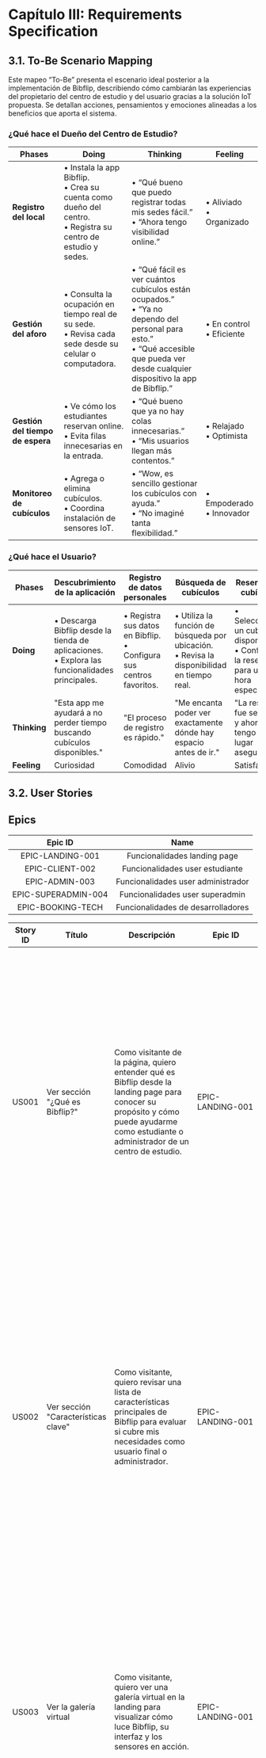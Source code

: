 # Capítulo III: Requirements Specification
## 3.1. To-Be Scenario Mapping
Este mapeo “To-Be” presenta el escenario ideal posterior a la implementación de Bibflip, describiendo cómo cambiarán las experiencias del propietario del centro de estudio y del usuario gracias a la solución IoT propuesta. Se detallan acciones, pensamientos y emociones alineadas a los beneficios que aporta el sistema.

### ¿Qué hace el Dueño del Centro de Estudio?

| **Phases**                     | **Doing**                                                                                          | **Thinking**                                           | **Feeling**               |
|-------------------------------|-----------------------------------------------------------------------------------------------------|--------------------------------------------------------|---------------------------|
| **Registro del local**        | • Instala la app Bibflip.  <br> • Crea su cuenta como dueño del centro.  <br> • Registra su centro de estudio y sedes. | • “Qué bueno que puedo registrar todas mis sedes fácil.” <br> • “Ahora tengo visibilidad online.” | • Aliviado <br> • Organizado |
| **Gestión del aforo**         | • Consulta la ocupación en tiempo real de su sede. <br> • Revisa cada sede desde su celular o computadora.                    | • “Qué fácil es ver cuántos cubículos están ocupados.” <br> • “Ya no dependo del personal para esto.” <br>• “Qué accesible que pueda ver desde cualquier dispositivo la app de Bibflip.” | • En control <br> • Eficiente  |
| **Gestión del tiempo de espera** | • Ve cómo los estudiantes reservan online. <br> • Evita filas innecesarias en la entrada.                             | • “Qué bueno que ya no hay colas innecesarias.” <br> • “Mis usuarios llegan más contentos.”      | • Relajado <br> • Optimista   |
| **Monitoreo de cubículos**        | • Agrega o elimina cubículos. <br> • Coordina instalación de sensores IoT.                              | • “Wow, es sencillo gestionar los cubículos con ayuda.” <br> • “No imaginé tanta flexibilidad.”      | • Empoderado <br> • Innovador  |

### ¿Qué hace el Usuario?

| Phases | Descubrimiento de la aplicación | Registro de datos personales | Búsqueda de cubículos | Reserva de cubículo |
|--------|-------------------------------|----------------------------|------------------------|-------------------|
| **Doing** | • Descarga Bibflip desde la tienda de aplicaciones.<br>• Explora las funcionalidades principales. | • Registra sus datos en Bibflip.<br>• Configura sus centros favoritos. | • Utiliza la función de búsqueda por ubicación.<br>• Revisa la disponibilidad en tiempo real. | • Selecciona un cubículo disponible.<br>• Confirma la reserva para una hora específica. |
| **Thinking** | "Esta app me ayudará a no perder tiempo buscando cubículos disponibles." | "El proceso de registro es rápido." | "Me encanta poder ver exactamente dónde hay espacio antes de ir." | "La reserva fue sencilla y ahora tengo mi lugar asegurado." |
| **Feeling** | Curiosidad | Comodidad | Alivio | Satisfacción |


## 3.2. User Stories

## Epics
| Epic ID 	| Name 	|
|:---:	|:---:	|
| EPIC-LANDING-001 	| Funcionalidades landing page 	|
| EPIC-CLIENT-002 	| Funcionalidades user estudiante 	|
| EPIC-ADMIN-003 	| Funcionalidades user administrador 	|
| EPIC-SUPERADMIN-004 	| Funcionalidades user superadmin 	|
| EPIC-BOOKING-TECH 	| Funcionalidades de desarrolladores 	|

| Story ID 	| Título 	| Descripción 	| Epic ID 	| Usuario 	| Criterios de aceptación 	|
|---	|---	|---	|---	|---	|---	|
| US001 	| Ver sección "¿Qué es Bibflip?" 	| Como visitante de la página, quiero entender qué es Bibflip desde la landing page para conocer su propósito y cómo puede ayudarme como estudiante o administrador de un centro de estudio. 	| EPIC-LANDING-001 	| Visitante landing page 	| Escenario 1:<br>Dado que el visitante accede a la landing page,<br>Cuando hace scroll en "¿Qué es Bibflip?",<br>Entonces el sistema le muestra la sección donde se describe claramente el objetivo de la solución.<br><br>Escenario 2:<br>Dado que el visitante accede a la landing page,<br>Cuando hace click en "¿Qué es Bibflip?",<br>Entonces el sistema le muestra la sección donde se describe claramente el objetivo de la solución. 	|
| US002 	| Ver sección "Características clave" 	| Como visitante, quiero revisar una lista de características principales de Bibflip para evaluar si cubre mis necesidades como usuario final o administrador. 	| EPIC-LANDING-001 	| Visitante landing page 	| Escenario 1:<br>Dado que el usuario navega la landing,<br>Cuando cuando hace scroll a la sección "Características clave",<br>Entonces el sistema le muestra un resumen de las funcionalidades más importantes del sistema.<br><br>Escenario 2:<br>Dado que el visitante está en la landing,<br>Cuando da click sobre el botón "Características clave",<br>Entonces el sistema le muestra un resumen de las funcionalidades más importantes del sistema. 	|
| US003 	| Ver la galería virtual 	| Como visitante, quiero ver una galería virtual en la landing para visualizar cómo luce Bibflip, su interfaz y los sensores en acción. 	| EPIC-LANDING-001 	| Visitante landing page 	| Escenario 1:<br>Dado que el usuario navega la landing,<br>Cuando cuando hace scroll a la sección "Galería Virtual"<br>Entonces visualiza el contenido visual ilustrativo del sistema en uso<br><br>Escenario 2:<br>Dado que el usuario navega la landing,<br>Cuando cuando hace click a la sección "Galería Virtual"<br>Entonces visualiza el contenido visual ilustrativo del sistema en uso 	|
| US004 	| Usar el formulario de contacto 	| Como visitante interesado, quiero tener acceso a un formulario o medio de contacto en la landing para comunicarme con el equipo de Bibflip. 	| EPIC-LANDING-001 	| Visitante landing page 	| Escenario 1:<br>Dado que el visitante accede a "Contáctanos"<br>Cuando completa el formulario con sus datos<br>Entonces el sistema debe notificar al equipo de Bibflip<br><br>Escenario 2:<br>Dado que el visitante intenta enviar el formulario,<br>Cuando deja campos obligatorios vacíos,<br>Entonces el sistema debe mostrar mensajes de validación para completar la información. 	|
| US005 	| Ver menú digital de una sede 	| Como estudiante, quiero visualizar el reglamento o servicios del centro de estudio para conocer la oferta disponible antes de asistir. 	| EPIC-CLIENT-002 	| Estudiante 	| Escenario 1:<br>Dado que el estudiante accede a la plataforma,<br>Cuando le da click a la sección "Servicios",<br>Entonces el sistema debe mostrar la información completa de la sede.<br><br>Escenario 2:<br>Dado que el estudiante visualiza la lista,<br>Cuando selecciona una categoría como “Cubículos” o “Salas grupales”,<br>Entonces el sistema filtra los servicios mostrados según esa categoría. 	|
| US006 	| Visualizar reserva activa 	| Como estudiante, quiero poder visualizar mi reserva activa desde la aplicación, para confirmar los detalles de mi cubículo y el horario reservado antes de llegar al centro de estudio. 	| EPIC-CLIENT-002 	| Estudiante 	| Escenario 1:<br>Dado que el estudiante ha iniciado sesión en la plataforma<br>Y tiene al menos una reserva activa,<br>Cuando accede a la sección principal,<br>Entonces el sistema le muestra la información de la reserva actual incluyendo horario, sede y número de cubículo.<br><br>Escenario 2:<br>Dado que el estudiante visualiza su reserva,<br>Cuando esta ya ha expirado,<br>Entonces el sistema la remueve de la sección activa. 	|
| US007 	| Ver disponibilidad de cubículos en tiempo real 	| Como estudiante, quiero conocer la disponibilidad de cubículos para decidir a qué sede acudir. 	| EPIC-CLIENT-002 	| Estudiante 	| Escenario 1:<br>Dado que el estudiante accede a la plataforma<br>Cuando le da click a la sección "Explorar Sedes"<br>Entonces el sistema debe mostrarle la información de la sedes con sus respectivos aforos disponibles<br><br>Escenario 2:<br>Dado que el estudiante visualiza el estado de aforo de las sedes<br>Cuando hay una actualización desde los sensores<br>Entonces el sistema debe reflejar el nuevo estado en menos de 5 segundos<br><br>Escenario 3:<br>Dado que todos los cubículos están ocupados en una sede<br>Cuando el estudiante visualiza la disponibilidad<br>Entonces el sistema debe informar que no hay cubículos disponibles actualmente 	|
| US008 	| Reservar un cubículo 	| Como estudiante, quiero reservar un cubículo para asegurarme un lugar al llegar al centro de estudio. 	| EPIC-CLIENT-002 	| Estudiante 	| Escenario 1:<br>Dado que el estudiante selecciona una sede en la sección "Explorar Sedes"<br>Cuando el estudiante selecciona la hora aproximada de estadía<br>Y selecciona un cubículo disponible<br>Entonces el sistema debe permitir realizar la reserva<br><br>Escenario 2:<br>Dado que el estudiante ya tiene una reserva activa<br>Cuando intenta crear una nueva<br>Entonces el sistema debe evitarlo e informar que ya tiene una reserva activa 	|
| US009 	| Visualizar más sedes en un mapa 	| Como estudiante, quiero poder ver más sedes en el mapa para poder identificar la más cercana. 	| EPIC-CLIENT-002 	| Estudiante 	| Escenario 1:<br>Dado que el estudiante quiere ver más sedes<br>Cuando le da click a la sección "Sedes"<br>Entonces el sistema debe mostrar todas las sedes del centro de estudio<br><br>Escenario 2:<br>Dado que el estudiante se encuentra en la sección "Sedes"<br>Y puede ver todas las sedes<br>Cuando le da click al botón de "Ver en mapa"<br>Entonces el sistema muestra un pop up con la dirección en un mapa interactivo 	|
| US010 	| Registro de cuenta de estudiante 	| Como visitante, quiero poder registrarme como estudiante en el sistema Bibflip para poder acceder a las funcionalidades de reserva y visualización de cubículos. 	| EPIC-CLIENT-002 	| Visitante 	| Escenario 1:<br>Dado que un visitante accede a la plataforma<br>Cuando completa el formulario de registro con nombre y contraseña<br>Y acepta los términos y condiciones<br>Entonces el sistema debe crear una cuenta nueva<br>Y permitir el acceso a las funcionalidades de estudiante<br><br>Escenario 2:<br>Dado que un visitante intenta registrarse con un nombre de usuario ya usado,<br>Cuando envía el formulario,<br>Entonces el sistema debe impedir el registro y mostrar un mensaje de error indicando que el correo ya está registrado. 	|
| US011 	| Inicio de sesión de cuenta de estudiante 	| Como estudiante registrado, quiero poder iniciar sesión en el sistema para acceder a mis reservas y funcionalidades personalizadas. 	| EPIC-CLIENT-002 	| Estudiante 	| Escenario 1:<br>Dado que un estudiante registrado accede a la pantalla de login<br>Cuando ingresa sus credenciales correctas (email y contraseña)<br>Entonces el sistema debe autenticarlo<br>Y redirigirlo al dashboard principal<br><br>Escenario 2:<br>Dado que un usuario ingresa credenciales incorrectas<br>Cuando intenta iniciar sesión<br>Entonces el sistema debe mostrar un mensaje de error<br>Y permitir reintentar 	|
| US012 	| Agregar nuevos cubículos 	| Como administrador de sede, quiero agregar cubículos al sistema para gestionar mejor la ocupación. 	| EPIC-ADMIN-003 	| Administrador 	| Escenario 1:<br>Dado que el admin accede al panel de su sede<br>Cuando le da click a la sección "Gestión de Cubículos"<br>Y posteriormente a la opción "Agregar un nuevo cubículo"<br>Entonces el sistema le brinda un formulario simple de registro de cubículo.<br>Escenario 2:<br>Dado que el admin ingresa los datos correctos del cubículo como su identificador y capacidad<br>Y le da click al botón "Guardar"<br>Entonces el sistema guarda con su identificador y capacidad el cubículo registrado 	|
| US013 	| Visualizar reservas realizadas 	| Como administrador, quiero ver las reservas registradas en mi sede para planificar el servicio. 	| EPIC-ADMIN-003 	| Administrador 	| Escenario 1:<br>Dado que el administrador accede a su sede<br>Cuando le da clic a la sección "Visualizar Reservas"<br>Entonces el sistema debe mostrar las reservas con usuario, hora y cubículo<br><br>Escenario 2:<br>Dado que el administrador ha filtrado por persona o cubículo<br>Cuando aplica el filtro<br>Entonces el sistema debe mostrar solo las reservas que coinciden con los criterios seleccionados 	|
| US014 	| Ver la sede asignada 	| Como administrador, quiero confirmar qué sede tengo asignada para asegurarme de gestionar la correcta. 	| EPIC-ADMIN-003 	| Administrador 	| Escenario 1:<br>Dado que el administrador inicia sesión<br>Cuando accede a su información<br>Entonces el sistema debe mostrar la sede asociada a su cuenta<br><br>Escenario 2:<br>Dado que el administrador tiene asignada una sede<br>Cuando intenta acceder a otra sede que no le corresponde<br>Entonces el sistema le impide el acceso 	|
| US015 	| Eliminar cubículos 	| Como administrador, quiero poder eliminar cubículos que ya no están en uso en mi sede, para mantener el sistema actualizado y evitar asignaciones incorrectas. 	| EPIC-ADMIN-003 	| Administrador 	| Escenario 1:<br>Dado que el administrador ha iniciado sesión<br>Y se encuentra en la sección "Ver Cubículos"<br>Cuando selecciona un cubículo existente<br>Y confirma su eliminación<br>Entonces el cubículo es eliminado del sistema<br>Y deja de aparecer en la lista<br><br>Escenario 2:<br>Dado que el cubículo tiene una reserva activa<br>Cuando el administrador intenta eliminarlo<br>Entonces el sistema debe impedir la eliminación<br>Y mostrar un mensaje indicando que no puede eliminar cubículos con reservas activas 	|
| US016 	| Inicio de sesión de administrador 	| Como administrador, quiero poder iniciar sesión en el sistema con mis credenciales específicas para acceder al panel de administración de mi sede. 	| EPIC-ADMIN-003 	| Administrador 	| Escenario 1:<br>Dado que un administrador accede a la pantalla de login<br>Cuando ingresa sus credenciales válidas<br>Entonces el sistema debe autenticarlo<br>Y mostrar el panel de administración con las funcionalidades asociadas a su sede<br><br>Escenario 2:<br>Dado que un administrador ingresa credenciales incorrectas<br>Cuando intenta acceder<br>Entonces el sistema debe mostrar un mensaje de error<br>Y registrar el intento fallido por seguridad 	|
| US017 	| Registro de cuenta de administrador 	| Como superadministrador, quiero poder registrar administradores como administradores de una sede en el sistema Bibflip para que puedan acceder a las funcionalidades de ver reservas y la gestión de cubículos. 	| EPIC-SUPERADMIN-004 	| Superadmin 	| Escenario 1:<br>Dado que un superadmin se encuentra en su cuenta<br>Cuando se dirija a la sección de "Administradores"<br>Y da click a agregar administrador<br>Entonces puede registrar un administrador y asignarle una sede<br><br>Escenario 2:<br>Dado que un superadmin ha registrado a un administrador<br>Cuando se dirije a la sección de "Administradores"<br>Entonces puede visualizar los administradores que ha registrado 	|
| US018 	| Acceder a todos los módulos del sistema 	| Como superadmin, quiero tener acceso a todas las funcionalidades del sistema para realizar pruebas, crear sedes y admins. 	| EPIC-SUPERADMIN-004 	| Superadmin 	| Escenario 1:<br>Dado que el superadmin accede al sistema<br>Cuando desea visualizar sedes o usuarios<br>Entonces el sistema debe permitirle ver toda la información<br><br>Escenario 2:<br>Dado que el superadmin crea un nuevo admin o sede<br>Cuando registra los datos<br>Entonces el sistema debe almacenarlos y mostrar confirmación 	|




## Technical Stories

| Story ID     | Título                                     | Descripción                                                                                                                                      | Epic ID             | Usuario   | Criterios de aceptación                                                                                                                                                                                                                                                                                                                                                                      |
|--------------|--------------------------------------------|--------------------------------------------------------------------------------------------------------------------------------------------------|---------------------|-----------|-----------------------------------------------------------------------------------------------------------------------------------------------------------------------------------------------------------------------------------------------------------------------------------------------------------------------------------------------------------------------------------------------|
| TS001 | Implementar Endpoint para Obtener Cubículos | Como Developer, quiero implementar un endpoint de API que permita a las aplicaciones frontend obtener la lista de cubículos disponibles en una biblioteca específica, para que los usuarios puedan ver el estado de ocupación. | EPIC-BOOKING-TECH   | Developer | **Escenario 1: Obtener cubículos disponibles exitosamente**<br>Dado que existe una biblioteca con cubículos registrados<br>Cuando un cliente solicita la lista de cubículos para esa biblioteca<br>Entonces el sistema responde con un código 200 OK y una lista de cubículos con su estado de ocupación.<br><br>**Escenario 2: Biblioteca no encontrada**<br>Dado que se solicita una biblioteca que no existe<br>Cuando el sistema intenta obtener los cubículos<br>Entonces el sistema responde con un código 404 Not Found. |
| TS002 | Procesar Datos de Sensor de Ocupación       | Como Developer, quiero implementar la lógica de backend para recibir y procesar los datos de ocupación enviados por los sensores IoT, para que el sistema actualice el estado de los cubículos en tiempo real. | EPIC-IOT-PROCESSING | Developer | **Escenario 1: Datos de ocupación recibidos y procesados**<br>Dado que el Edge API recibe datos de ocupación de un sensor<br>Cuando el backend procesa estos datos<br>Entonces el estado del cubículo correspondiente se actualiza en la base de datos.<br><br>**Escenario 2: Datos inválidos recibidos**<br>Dado que el Edge API recibe datos con formato inválido<br>Cuando el backend intenta procesarlos<br>Entonces el sistema registra un error y descarta los datos inválidos. |
| TS003 | Implementar Lógica de Reserva de Cubículo API | Como Developer, quiero implementar la lógica de backend para gestionar el proceso de reserva de cubículos a través de la API, asegurando la disponibilidad y registrando la reserva correctamente. | EPIC-BOOKING-TECH   | Developer | **Escenario 1: Reserva de cubículo exitosa**<br>Dado que un usuario solicita reservar un cubículo disponible<br>Cuando la lógica de reserva valida la disponibilidad y registra la reserva<br>Entonces la reserva se crea en la base de datos y el estado del cubículo se actualiza a "Reservado".<br><br>**Escenario 2: Cubículo no disponible**<br>Dado que un usuario intenta reservar un cubículo ya ocupado o reservado<br>Cuando la lógica de reserva valida la disponibilidad<br>Entonces el sistema rechaza la reserva y responde con un mensaje de error de disponibilidad. |
| TS004 | Implementar Firmware para Dispositivo IoT   | Como Developer, quiero desarrollar el firmware para el dispositivo IoT que detecta la ocupación de cubículos, para transmitir datos al Edge API. | EPIC-IOT-DEVICE     | Developer | **Escenario 1: Lectura de sensor correcta**<br>Dado que el dispositivo está conectado correctamente<br>Cuando el sensor detecta presencia<br>Entonces el firmware genera un paquete de datos con el estado de ocupación y lo transmite al Edge API.<br><br>**Escenario 2: Fallo de lectura del sensor**<br>Dado un fallo de hardware<br>Cuando se intenta leer el sensor<br>Entonces el firmware registra el error sin transmitir datos. |
| TS005 | Integrar Firmware con Plataforma Embebida   | Como Developer, quiero integrar el firmware en la plataforma embebida para que pueda iniciar, procesar datos y comunicarse vía red con el Edge. | EPIC-IOT-DEVICE     | Developer | **Escenario 1: Inicio correcto del sistema**<br>Dado que el sistema embebido arranca con configuración válida<br>Cuando se enciende el dispositivo<br>Entonces el sistema inicializa sensores y red sin errores.<br><br>**Escenario 2: Error de red**<br>Dado que la conexión de red falla<br>Cuando el sistema intenta establecer conexión<br>Entonces se lanza un mensaje de error y se reinicia el intento. |
| TS006 | Implementar Recepción de Datos en Edge API  | Como Developer, quiero implementar la lógica en el Edge API que reciba los datos enviados por los sensores IoT, para enviarlos al backend. | EPIC-IOT-PROCESSING | Developer | **Escenario 1: Datos recibidos correctamente**<br>Dado que un dispositivo IoT transmite datos válidos<br>Cuando el Edge API recibe el paquete<br>Entonces lo reenvía al backend y responde con un 200 OK.<br><br>**Escenario 2: Datos con formato incorrecto**<br>Dado que se recibe un paquete con formato inválido<br>Cuando se intenta procesarlo<br>Entonces el sistema registra el error y descarta el paquete. |
| TS007 | Simular Sensores en Wokwi                  | Como Developer, quiero simular el comportamiento del dispositivo IoT en Wokwi, para validar la lectura del sensor y la comunicación con el Edge API. | EPIC-IOT-DEVICE     | Developer | **Escenario 1: Simulación de detección de ocupación**<br>Dado que se ejecuta el circuito simulado en Wokwi<br>Cuando un peso es detectado por el sensor virtual<br>Entonces el sistema envía correctamente el estado al Edge API simulado.<br><br>**Escenario 2: Sensor inactivo**<br>Dado que el sensor no detecta peso<br>Cuando se revisa el estado<br>Entonces no se envía ninguna actualización. |



## 3.3. Impact Mapping
##Segmento Estudiantes 
[![Impactmapestudiante.jpg](https://i.postimg.cc/HsTCS8fJ/Impactmapestudiante.jpg)](https://postimg.cc/147TXXRP)

##Segmento administradores de biblioteca universitaria
[![Impactmapadmin.jpg](https://i.postimg.cc/XJ29TCsV/Impactmapadmin.jpg)](https://postimg.cc/ft93dJ4F)

<!-- Contenido de Impact Mapping -->

## 3.4. Product Backlog
| #  | Story ID | Título                                    | Descripción                                                                                                                                              | Story Points |
|:--:|----------|-------------------------------------------|----------------------------------------------------------------------------------------------------------------------------------------------------------|--------------|
| 1  | US008    | Reservar un cubículo                      | Como usuario, quiero reservar un cubículo para asegurarme un espacio al llegar a la biblioteca.                                                           | 13           |
| 2  | US018    | Acceder a todos los módulos del sistema   | Como superadmin, quiero tener acceso a todas las funcionalidades del sistema para realizar pruebas, crear bibliotecas y admins.                          | 13           |
| 3  | US007    | Ver disponibilidad de cubículos en tiempo real | Como usuario, quiero conocer la disponibilidad de cubículos para decidir qué biblioteca visitar.                                                           | 8            |
| 4  | US012    | Agregar nuevos cubículos                  | Como administrador de biblioteca, quiero agregar cubículos al sistema para gestionar mejor la ocupación.                                                  | 5            |
| 5  | US009    | Visualizar más bibliotecas en un mapa     | Como usuario, quiero poder ver más bibliotecas en el mapa para poder identificar la más cercana.                                                          | 5            |
| 6  | US006    | Visualizar reserva activa                 | Como usuario, quiero poder visualizar mi reserva activa desde la aplicación, para confirmar los detalles de mi cubículo y el horario reservado.           | 5            |
| 7  | US013    | Visualizar reservas realizadas            | Como administrador, quiero ver las reservas registradas en mi biblioteca para planificar el servicio.                                                     | 5            |
| 8  | US017    | Registro de cuenta de administrador       | Como superadmin, quiero poder registrar administradores como responsables de una biblioteca en el sistema Bib Flip para gestionar reservas y cubículos.      | 5            |
| 9  | US005    | Ver catálogo digital de la biblioteca     | Como usuario, quiero visualizar el catálogo de la biblioteca para conocer los recursos disponibles antes de asistir.                                       | 3            |
| 10 | US004    | Usar el formulario de contacto            | Como visitante interesado, quiero tener acceso a un formulario o medio de contacto en la landing para comunicarme con el equipo de Bib Flip.                 | 3            |
| 11 | US014    | Ver la biblioteca asignada                | Como administrador, quiero confirmar qué biblioteca tengo asignada para asegurarme de gestionar la correcta.                                               | 3            |
| 12 | US015    | Eliminar cubículos                        | Como administrador, quiero poder eliminar cubículos que ya no están en uso en mi biblioteca, para mantener el sistema actualizado y evitar asignaciones incorrectas. | 3    |
| 13 | US010    | Registro de cuenta de usuario             | Como visitante, quiero poder registrarme como usuario en el sistema Bib Flip para poder acceder a las funcionalidades de reserva y visualización de cubículos. | 3    |
| 14 | US011    | Inicio de sesión de usuario               | Como usuario registrado, quiero poder iniciar sesión en el sistema para acceder a mis reservas y funcionalidades personalizadas.                          | 3            |
| 15 | US016    | Inicio de sesión de administrador         | Como administrador, quiero poder iniciar sesión en el sistema con mis credenciales específicas para acceder al panel de administración de mi biblioteca.   | 3            |
| 16 | US001    | Ver sección "¿Qué es Bib Flip?"             | Como visitante de la página, quiero entender qué es Bib Flip desde la landing page para conocer su propósito y cómo puede ayudarme como usuario o administrador de biblioteca. | 2 |
| 17 | US002    | Ver sección "Características clave"       | Como visitante, quiero revisar una lista de características principales de Bib Flip para evaluar si cubre mis necesidades como usuario o administrador.      | 2            |
| 18 | US003    | Ver la galería virtual                    | Como visitante, quiero ver una galería virtual en la landing para visualizar cómo luce Bib Flip, su interfaz y los sensores en acción.                       | 2            |

